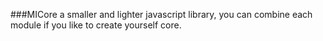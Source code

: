 ###MICore
        a smaller and lighter javascript library, you can combine each module if you like to create yourself core.


        